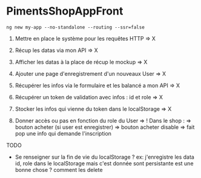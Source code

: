 # PimentsShopAppFront

``ng new my-app --no-standalone --routing --ssr=false``

1. Mettre en place le système pour les requêtes HTTP   => X

2. Récup les datas via mon API                         => X   

3. Afficher les datas à la place de récup le mockup    => X

4. Ajouter une page d'enregistrement d'un nouveaux User           => X

5. Récupérer les infos via le formulaire et les balancé a mon API => X

6. Récupérer un token de validation avec infos : id et role => X

7. Stocker les infos qui vienne du token dans le localStorage => X



8. Donner accès ou pas en fonction du role du User                => !
   Dans le shop : 
    => bouton acheter (si user est enregistrer)
    => bouton acheter disable => fait pop une info qui demande l'inscription







TODO
- Se renseigner sur la fin de vie du localStorage ?
ex: j'enregistre les data id, role dans le localStorage mais c'est donnée sont persistante est une bonne chose ? comment les delete